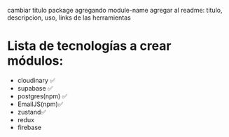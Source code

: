 cambiar titulo package agregando module-name
agregar al readme: titulo, descripcion, uso, links de las herramientas

# Lista de tecnologías a crear módulos:  

- cloudinary ✅
- supabase ✅
- postgres(npm) ✅
- EmailJS(npm)✅
- zustand✅
- redux
- firebase
